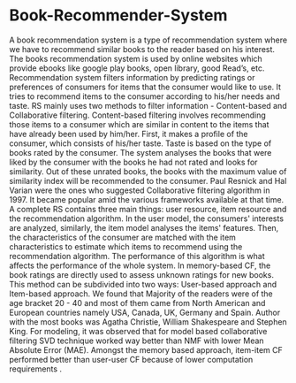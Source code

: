 # Book-Recommender-System
A book recommendation system is a type of recommendation system where we have to recommend similar books to the reader based on his interest. The books recommendation system is used by online websites which provide ebooks like google play books, open library, good Read’s, etc. Recommendation system filters information by predicting ratings or preferences of consumers for items that the consumer would like to use. It tries to recommend items to the consumer according to his/her needs and taste. RS mainly uses two methods to filter information - Content-based and Collaborative filtering. Content-based filtering involves recommending those items to a consumer which are similar in content to the items that have already been used by him/her. First, it makes a profile of the consumer, which consists of his/her taste. Taste is based on the type of books rated by the consumer. The system analyses the books that were liked by the consumer with the books he had not rated and looks for similarity. Out of these unrated books, the books with the maximum value of similarity index will be recommended to the consumer. Paul Resnick and Hal Varian were the ones who suggested Collaborative filtering algorithm in 1997. It became popular amid the various frameworks available at that time. A complete RS contains three main things: user resource, item resource and the recommendation algorithm. In the user model, the consumers' interests are analyzed, similarly, the item model analyses the items' features. Then, the characteristics of the consumer are matched with the item characteristics to estimate which items to recommend using the recommendation algorithm. The performance of this algorithm is what affects the performance of the whole system. In memory-based CF, the book ratings are directly used to assess unknown ratings for new books. This method can be subdivided into two ways: User-based approach and Item-based approach. We found that Majority of the readers were of the age bracket 20 - 40 and most of them came from North American and European countries namely USA, Canada, UK, Germany and Spain. Author with the most books was Agatha Christie, William Shakespeare and Stephen King. For modeling, it was observed that for model based collaborative filtering SVD technique worked way better than NMF with lower Mean Absolute Error (MAE). Amongst the memory based approach, item-item CF performed better than user-user CF because of lower computation requirements .
